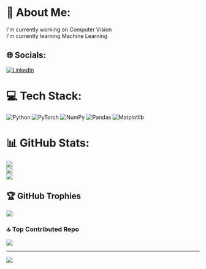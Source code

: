 # 💫 About Me:
I'm currently working on Computer Vision <br>I'm currently learning Machine Learning


## 🌐 Socials:
[![LinkedIn](https://img.shields.io/badge/LinkedIn-%230077B5.svg?logo=linkedin&logoColor=white)](linkedin.com/in/mohammed-ishaq-1a83872ab) 

# 💻 Tech Stack:
![Python](https://img.shields.io/badge/python-3670A0?style=for-the-badge&logo=python&logoColor=ffdd54) ![PyTorch](https://img.shields.io/badge/PyTorch-%23EE4C2C.svg?style=for-the-badge&logo=PyTorch&logoColor=white) ![NumPy](https://img.shields.io/badge/numpy-%23013243.svg?style=for-the-badge&logo=numpy&logoColor=white) ![Pandas](https://img.shields.io/badge/pandas-%23150458.svg?style=for-the-badge&logo=pandas&logoColor=white) ![Matplotlib](https://img.shields.io/badge/Matplotlib-%23ffffff.svg?style=for-the-badge&logo=Matplotlib&logoColor=black)
# 📊 GitHub Stats:
![](https://github-readme-stats.vercel.app/api?username=IshaqAhmed02&theme=dark&hide_border=false&include_all_commits=true&count_private=false)<br/>
![](https://github-readme-streak-stats.herokuapp.com/?user=IshaqAhmed02&theme=dark&hide_border=false)<br/>
![](https://github-readme-stats.vercel.app/api/top-langs/?username=IshaqAhmed02&theme=dark&hide_border=false&include_all_commits=true&count_private=false&layout=compact)

## 🏆 GitHub Trophies
![](https://github-profile-trophy.vercel.app/?username=IshaqAhmed02&theme=radical&no-frame=false&no-bg=false&margin-w=4)

### 🔝 Top Contributed Repo
![](https://github-contributor-stats.vercel.app/api?username=IshaqAhmed02&limit=5&theme=dark&combine_all_yearly_contributions=true)

---
[![](https://visitcount.itsvg.in/api?id=IshaqAhmed02&icon=0&color=0)](https://visitcount.itsvg.in)

<!-- Proudly created with GPRM ( https://gprm.itsvg.in ) -->
